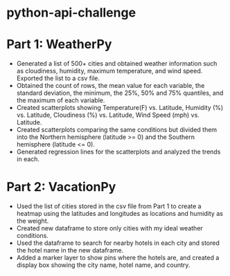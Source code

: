 # python-api-challenge

# Part 1: WeatherPy
- Generated a list of 500+ cities and obtained weather information such as cloudiness, humidity, maximum temperature, and wind speed. Exported the list to a csv file.
- Obtained the count of rows, the mean value for each variable, the standard deviation, the minimum, the 25%, 50% and 75% quantiles, and the maximum of each variable.
- Created scatterplots showing Temperature(F) vs. Latitude, Humidity (%) vs. Latitude, Cloudiness (%) vs. Latitude, Wind Speed (mph) vs. Latitude.
- Created scatterplots comparing the same conditions but divided them into the Northern hemisphere (latitude >= 0) and the Southern hemisphere (latitude <= 0).
- Generated regression lines for the scatterplots and analyzed the trends in each.

# Part 2: VacationPy
- Used the list of cities stored in the csv file from Part 1 to create a heatmap using the latitudes and longitudes as locations and humidity as the weight. 
- Created new dataframe to store only cities with my ideal weather conditions.
- Used the dataframe to search for nearby hotels in each city and stored the hotel name in the new dataframe.
- Added a marker layer to show pins where the hotels are, and created a display box showing the city name, hotel name, and country.

